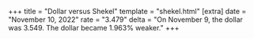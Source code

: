 +++
title = "Dollar versus Shekel"
template = "shekel.html"
[extra]
date = "November 10, 2022"
rate = "3.479"
delta = "On November  9, the dollar was 3.549. The dollar became 1.963% weaker."
+++
